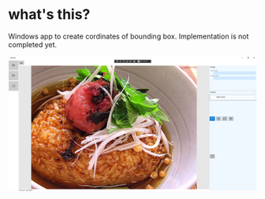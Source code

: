 # what's this?

Windows app to create cordinates of bounding box.
Implementation is not completed yet.

![sample U](./images/UI%20sample.png)